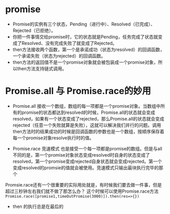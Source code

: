 # promise
- Promise的实例有三个状态，Pending（进行中）、Resolved（已完成）、Rejected（已拒绝）。
- 你把一件事情交给promise时，它的状态就是Pending，任务完成了状态就变成了Resolved、没有完成失败了就变成了Rejected。
- then方法接收两个函数，第一个是承诺成功（状态为resolved）的回调函数，一个承诺失败（状态为rejected）的回调函数。
- then方法的返回值不是一个promise对象就会被包装成一个promise对象，所以then方法支持链式调用。

# Promise.all 与 Promise.race的妙用
- Promise.all 接收一个数组，数组的每一项都是一个promise对象。当数组中所有的promise的状态都达到resolved的时候，Promise.all的状态就会变成resolved，如果有一个状态变成了rejected，那么Promise.all的状态就会变成rejected（任意一个失败就算是失败），这就可以解决我们并行的问题。调用then方法时的结果成功的时候是回调函数的参数也是一个数组，按顺序保存着每一个promise对象resolve执行时的值。

- Promise.race 竞速模式 也是接受一个每一项都是promise的数组。但是与all不同的是，第一个promise对象状态变成resolved时自身的状态变成了resolved，第一个promise变成rejected自身状态就会变成rejected。第一个变成resolved的promsie的值就会被使用。竞速模式只输出最块执行完毕的那个

Promsie.race还有一个很重要的实际用处就是，有时候我们要去做一件事，但是超过三秒钟左右我们就不做了那怎么办？ 这个时候可以使用Promise.race方法
`
  Promise.race([promise1,timeOutPromise(3000)]).then(res=>{})
`
- then 的执行总是在最后的
